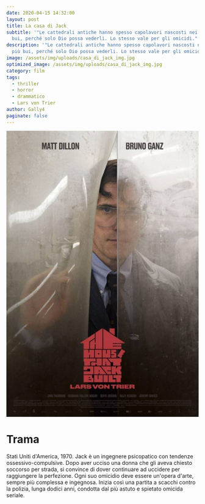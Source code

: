 ```yaml
---
date: 2020-04-15 14:32:00
layout: post
title: La casa di Jack
subtitle: '"Le cattedrali antiche hanno spesso capolavori nascosti nei punti più
  bui, perché solo Dio possa vederli. Lo stesso vale per gli omicidi."'
description: '"Le cattedrali antiche hanno spesso capolavori nascosti nei punti
  più bui, perché solo Dio possa vederli. Lo stesso vale per gli omicidi."'
image: /assets/img/uploads/casa_di_jack_img.jpg
optimized_image: /assets/img/uploads/casa_di_jack_img.jpg
category: film
tags:
  - thriller
  - horror
  - drammatico
  - Lars von Trier
author: Gally4
paginate: false
---
```

![](/assets/img/uploads/la_casa_di_jack_locandina.jpg)

# Trama

Stati Uniti d'America, 1970. Jack è un ingegnere psicopatico con tendenze ossessivo-compulsive. Dopo aver ucciso una donna che gli aveva chiesto soccorso per strada, si convince di dover continuare ad uccidere per raggiungere la perfezione. Ogni suo omicidio deve essere un'opera d'arte, sempre più complessa e ingegnosa. Inizia così una partita a scacchi contro la polizia, lunga dodici anni, condotta dal più astuto e spietato omicida seriale.